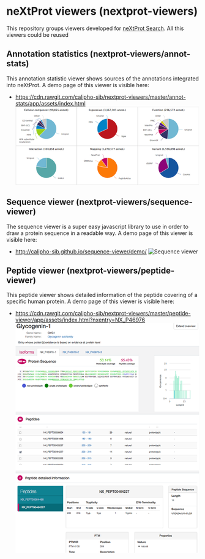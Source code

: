 # neXtProt viewers (nextprot-viewers)
This repository groups viewers developed for [neXtProt Search](search.nextprot.org).
All this viewers could be reused


## Annotation statistics (nextprot-viewers/annot-stats)

This annotation statistic viewer shows sources of the annotations integrated into neXtProt.
A demo page of this viewer is visible here:
* https://cdn.rawgit.com/calipho-sib/nextprot-viewers/master/annot-stats/app/assets/index.html
![Annotation statistic viewer](./annot-stats/app/assets/img/annot-stats-screenshot.png)

## Sequence viewer (nextprot-viewers/sequence-viewer)

The sequence viewer is a super easy javascript library to use in order to draw a protein sequence in a readable way.
A demo page of this viewer is visible here:
* http://calipho-sib.github.io/sequence-viewer/demo/
![Sequence viewer](./sequence-viewer/app/assets/sequence-viewer.png)

## Peptide viewer (nextprot-viewers/peptide-viewer)

This peptide viewer shows detailed information of the peptide covering of a specific human protein.
A demo page of this viewer is visible here:
* https://cdn.rawgit.com/calipho-sib/nextprot-viewers/master/peptide-viewer/app/assets/index.html?nxentry=NX_P46976
![Peptide viewer](./peptide-viewer/app/assets/img/ScrSht_peptide-viewer.png)
